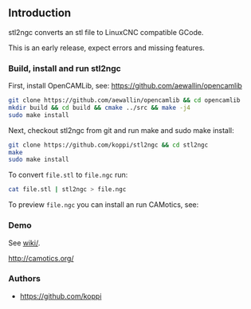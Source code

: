 ## Introduction

stl2ngc converts an stl file to LinuxCNC compatible GCode.

This is an early release, expect errors and missing features.

### Build, install and run stl2ngc

First, install OpenCAMLib, see: https://github.com/aewallin/opencamlib
```bash
git clone https://github.com/aewallin/opencamlib && cd opencamlib
mkdir build && cd build && cmake ../src && make -j4
sudo make install
```

Next, checkout stl2ngc from git and run make and sudo make install:
```bash
git clone https://github.com/koppi/stl2ngc && cd stl2ngc
make
sudo make install
```

To convert ```file.stl``` to ```file.ngc``` run:
```bash
cat file.stl | stl2ngc > file.ngc
```

To preview ```file.ngc``` you can install an run CAMotics, see:

### Demo

See [wiki/](Wiki).

http://camotics.org/

### Authors

* https://github.com/koppi
